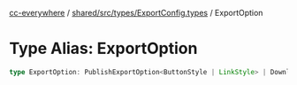 [cc-everywhere](../../../../../index.md) / [shared/src/types/ExportConfig.types](../index.md) / ExportOption

# Type Alias: ExportOption

```ts
type ExportOption: PublishExportOption<ButtonStyle | LinkStyle> | DownloadExportOption<ButtonStyle | LinkStyle> | EditFurtherExportOption<ButtonStyle | EnabledButtonStyle | LinkStyle>;
```

